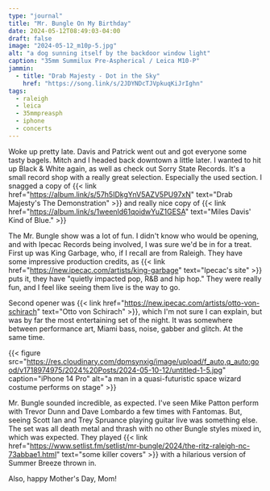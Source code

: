 ```yaml
---
type: "journal"
title: "Mr. Bungle On My Birthday"
date: 2024-05-12T08:49:03-04:00
draft: false
image: "2024-05-12_m10p-5.jpg"
alt: "a dog sunning itself by the backdoor window light"
caption: "35mm Summilux Pre-Aspherical / Leica M10-P"
jammin:
  - title: "Drab Majesty - Dot in the Sky"
    href: "https://song.link/s/2JDYNDcTJVpkuqKiJrIghn"
tags:
  - raleigh
  - leica
  - 35mmpreasph
  - iphone
  - concerts
---
```


Woke up pretty late. Davis and Patrick went out and got everyone some tasty bagels. Mitch and I headed back downtown a little later. I wanted to hit up Black & White again, as well as check out Sorry State Records. It's a small record shop with a really great selection. Especially the used section. I snagged a copy of {{< link href="https://album.link/s/57h5IDkgYnV5AZV5PU97xN" text="Drab Majesty's The Demonstration" >}} and really nice copy of {{< link href="https://album.link/s/1weenld61qoidwYuZ1GESA" text="Miles Davis' Kind of Blue." >}}

The Mr. Bungle show was a lot of fun. I didn't know who would be opening, and with Ipecac Records being involved, I was sure we'd be in for a treat. First up was King Garbage, who, if I recall are from Raleigh. They have some impressive production credits, as {{< link href="https://new.ipecac.com/artists/king-garbage" text="Ipecac's site" >}} puts it, they have "quietly impacted pop, R&B and hip hop." They were really fun, and I feel like seeing them live is the way to go.

Second opener was {{< link href="https://new.ipecac.com/artists/otto-von-schirach" text="Otto von Schirach" >}}, which I'm not sure I can explain, but was by far the most entertaining set of the night. It was somewhere between performance art, Miami bass, noise, gabber and glitch. At the same time.

{{< figure src="https://res.cloudinary.com/dpmsynxig/image/upload/f_auto,q_auto:good/v1718974975/2024%20Posts/2024-05-10-12/untitled-1-5.jpg" caption="iPhone 14 Pro" alt="a man in a quasi-futuristic space wizard costume performs on stage" >}}

Mr. Bungle sounded incredible, as expected. I've seen Mike Patton perform with Trevor Dunn and Dave Lombardo a few times with Fantomas. But, seeing Scott Ian and Trey Spruance playing guitar live was something else. The set was all death metal and thrash with no other Bungle styles mixed in, which was expected. They played {{< link href="https://www.setlist.fm/setlist/mr-bungle/2024/the-ritz-raleigh-nc-73abbae1.html" text="some killer covers" >}} with a hilarious version of Summer Breeze thrown in.

Also, happy Mother's Day, Mom!
